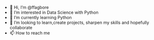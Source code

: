 - 👋 Hi, I’m @ffagbore
- 👀 I’m interested in Data Science with Python
- 🌱 I’m currently learning Python
- 💞️ I’m looking to learn,create projects, sharpen my skills and hopefully collaborate
- 📫 How to reach me 

<!---
ffagbore/ffagbore is a ✨ special ✨ repository because its `README.md` (this file) appears on your GitHub profile.
You can click the Preview link to take a look at your changes.
--->
